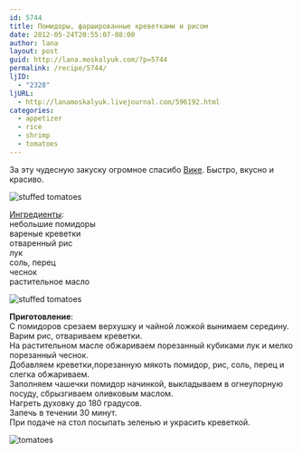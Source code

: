```yaml
---
id: 5744
title: Помидоры, фаршированные креветками и рисом
date: 2012-05-24T20:55:07-08:00
author: lana
layout: post
guid: http://lana.moskalyuk.com/?p=5744
permalink: /recipe/5744/
ljID:
  - "2328"
ljURL:
  - http://lanamoskalyuk.livejournal.com/596192.html
categories:
  - appetizer
  - rice
  - shrimp
  - tomatoes
---
```

За эту чудесную закуску огромное спасибо [Вике](http://vitoria.livejournal.com/174407.html?view=4582983#t4582983). Быстро, вкусно и красиво.

![stuffed tomatoes](http://farm8.staticflickr.com/7103/7265620104_170a549ee7_z.jpg) 

[Ингредиенты](http://vitoria.livejournal.com/174407.html?view=4582983#t4582983):  
небольшие помидоры  
вареные креветки  
отваренный рис  
лук  
соль, перец  
чеснок  
растительное масло

![stuffed tomatoes](http://farm8.staticflickr.com/7229/7265621702_e996bbf755_z.jpg) 

**Приготовление**:  
С помидоров срезаем верхушку и чайной ложкой вынимаем середину.  
Варим рис, отвариваем креветки.  
На растительном масле обжариваем порезанный кубиками лук и мелко порезанный чеснок.  
Добавляем креветки,порезанную мякоть помидор, рис, соль, перец и слегка обжариваем.  
Заполняем чашечки помидор начинкой, выкладываем в огнеупорную посуду, сбрызгиваем оливковым маслом.  
Нагреть духовку до 180 градусов.  
Запечь в течении 30 минут.  
При подаче на стол посыпать зеленью и украсить креветкой.

![tomatoes](http://farm8.staticflickr.com/7087/7265620766_d2b9cd4489_z.jpg)
